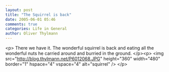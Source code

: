 ```yaml
---
layout: post
title: "The Squirrel is back"
date: 2005-06-01 05:46
comments: true
categories: Life in General
author: Oliver Thylmann
---
```



&lt;p&gt;
There we have it. The wonderful squirrel is back and eating all the wonderful nuts he carried around and burried in the ground.
&lt;/p&gt;&lt;p&gt;
&lt;img src=&quot;http://blog.thylmann.net/P6012068.JPG&quot; height=&quot;360&quot; width=&quot;480&quot; border=&quot;1&quot; hspace=&quot;4&quot; vspace=&quot;4&quot; alt=&quot;squirrel&quot; /&gt;
&lt;/p&gt;

